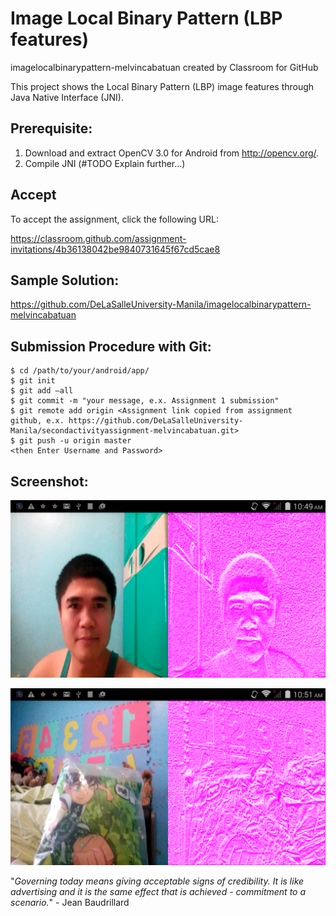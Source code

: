 # Image Local Binary Pattern (LBP features) 

imagelocalbinarypattern-melvincabatuan created by Classroom for GitHub

This project shows the Local Binary Pattern (LBP) image features through Java Native Interface (JNI).

## Prerequisite:

1. Download and extract OpenCV 3.0 for Android from http://opencv.org/.
2. Compile JNI (#TODO Explain further...)

## Accept

To accept the assignment, click the following URL:

https://classroom.github.com/assignment-invitations/4b36138042be9840731645f67cd5cae8

## Sample Solution:

https://github.com/DeLaSalleUniversity-Manila/imagelocalbinarypattern-melvincabatuan

## Submission Procedure with Git: 

```shell
$ cd /path/to/your/android/app/
$ git init
$ git add –all
$ git commit -m "your message, e.x. Assignment 1 submission"
$ git remote add origin <Assignment link copied from assignment github, e.x. https://github.com/DeLaSalleUniversity-Manila/secondactivityassignment-melvincabatuan.git>
$ git push -u origin master
<then Enter Username and Password>
```


## Screenshot:

![alt tag](https://github.com/DeLaSalleUniversity-Manila/imagelocalbinarypattern-melvincabatuan/blob/master/device-2015-11-02-105029.png)

![alt tag](https://github.com/DeLaSalleUniversity-Manila/imagelocalbinarypattern-melvincabatuan/blob/master/device-2015-11-02-105207.png)

"*Governing today means giving acceptable signs of credibility. It is like advertising and it is the same effect that is achieved - commitment to a scenario.*" - Jean Baudrillard
